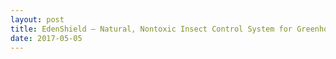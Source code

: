 ```yaml
---
layout: post
title: EdenShield — Natural, Nontoxic Insect Control System for Greenhouse Crops — High-Tech
date: 2017-05-05
---
```


